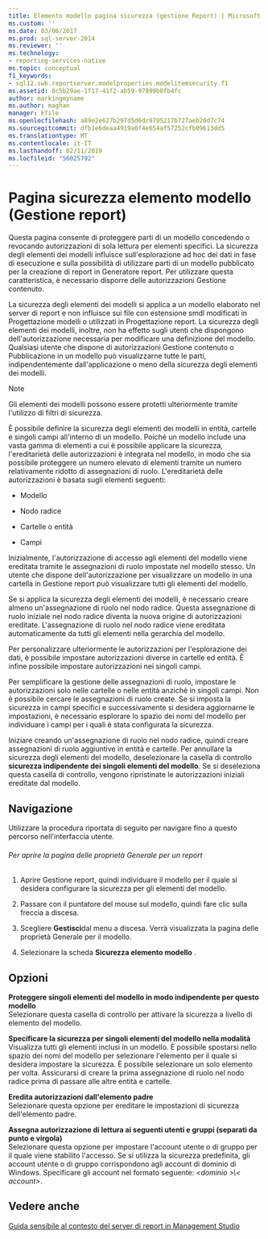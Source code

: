 ```yaml
---
title: Elemento modello pagina sicurezza (gestione Report) | Microsoft Docs
ms.custom: ''
ms.date: 03/06/2017
ms.prod: sql-server-2014
ms.reviewer: ''
ms.technology:
- reporting-services-native
ms.topic: conceptual
f1_keywords:
- sql12.swb.reportserver.modelproperties.modelitemsecurity.f1
ms.assetid: 8c5b29ae-1f17-41f2-ab59-97899b8fb4fc
author: markingmyname
ms.author: maghan
manager: kfile
ms.openlocfilehash: a89e2e627b297d5d6dc9795217b727aeb20d7c74
ms.sourcegitcommit: dfb1e6deaa4919a0f4e654af57252cfb09613dd5
ms.translationtype: MT
ms.contentlocale: it-IT
ms.lasthandoff: 02/11/2019
ms.locfileid: "56025792"
---
```

# <a name="model-item-security-page-report-manager"></a>Pagina sicurezza elemento modello (Gestione report)
  Questa pagina consente di proteggere parti di un modello concedendo o revocando autorizzazioni di sola lettura per elementi specifici. La sicurezza degli elementi dei modelli influisce sull'esplorazione ad hoc dei dati in fase di esecuzione e sulla possibilità di utilizzare parti di un modello pubblicato per la creazione di report in Generatore report. Per utilizzare questa caratteristica, è necessario disporre delle autorizzazioni Gestione contenuto.  
  
 La sicurezza degli elementi dei modelli si applica a un modello elaborato nel server di report e non influisce sui file con estensione smdl modificati in Progettazione modelli o utilizzati in Progettazione report. La sicurezza degli elementi dei modelli, inoltre, non ha effetto sugli utenti che dispongono dell'autorizzazione necessaria per modificare una definizione del modello. Qualsiasi utente che dispone di autorizzazioni Gestione contenuto o Pubblicazione in un modello può visualizzarne tutte le parti, indipendentemente dall'applicazione o meno della sicurezza degli elementi dei modelli.  
  
> [!NOTE]  
>  Gli elementi dei modelli possono essere protetti ulteriormente tramite l'utilizzo di filtri di sicurezza.  
  
 È possibile definire la sicurezza degli elementi dei modelli in entità, cartelle e singoli campi all'interno di un modello. Poiché un modello include una vasta gamma di elementi a cui è possibile applicare la sicurezza, l'ereditarietà delle autorizzazioni è integrata nel modello, in modo che sia possibile proteggere un numero elevato di elementi tramite un numero relativamente ridotto di assegnazioni di ruolo. L'ereditarietà delle autorizzazioni è basata sugli elementi seguenti:  
  
-   Modello  
  
-   Nodo radice  
  
-   Cartelle o entità  
  
-   Campi  
  
 Inizialmente, l'autorizzazione di accesso agli elementi del modello viene ereditata tramite le assegnazioni di ruolo impostate nel modello stesso. Un utente che dispone dell'autorizzazione per visualizzare un modello in una cartella in Gestione report può visualizzare tutti gli elementi del modello.  
  
 Se si applica la sicurezza degli elementi dei modelli, è necessario creare almeno un'assegnazione di ruolo nel nodo radice. Questa assegnazione di ruolo iniziale nel nodo radice diventa la nuova origine di autorizzazioni ereditate. L'assegnazione di ruolo nel nodo radice viene ereditata automaticamente da tutti gli elementi nella gerarchia del modello.  
  
 Per personalizzare ulteriormente le autorizzazioni per l'esplorazione dei dati, è possibile impostare autorizzazioni diverse in cartelle ed entità. È infine possibile impostare autorizzazioni nei singoli campi.  
  
 Per semplificare la gestione delle assegnazioni di ruolo, impostare le autorizzazioni solo nelle cartelle o nelle entità anziché in singoli campi. Non è possibile cercare le assegnazioni di ruolo create. Se si imposta la sicurezza in campi specifici e successivamente si desidera aggiornarne le impostazioni, è necessario esplorare lo spazio dei nomi del modello per individuare i campi per i quali è stata configurata la sicurezza.  
  
 Iniziare creando un'assegnazione di ruolo nel nodo radice, quindi creare assegnazioni di ruolo aggiuntive in entità e cartelle. Per annullare la sicurezza degli elementi del modello, deselezionare la casella di controllo **sicurezza indipendente dei singoli elementi del modello**. Se si deseleziona questa casella di controllo, vengono ripristinate le autorizzazioni iniziali ereditate dal modello.  
  
## <a name="navigation"></a>Navigazione  
 Utilizzare la procedura riportata di seguito per navigare fino a questo percorso nell'interfaccia utente.  
  
###### <a name="to-open-the-general-properties-page-for-a-report"></a>Per aprire la pagina delle proprietà Generale per un report  
  
1.  Aprire Gestione report, quindi individuare il modello per il quale si desidera configurare la sicurezza per gli elementi del modello.  
  
2.  Passare con il puntatore del mouse sul modello, quindi fare clic sulla freccia a discesa.  
  
3.  Scegliere **Gestisci**dal menu a discesa. Verrà visualizzata la pagina delle proprietà Generale per il modello.  
  
4.  Selezionare la scheda **Sicurezza elemento modello** .  
  
## <a name="options"></a>Opzioni  
 **Proteggere singoli elementi del modello in modo indipendente per questo modello**  
 Selezionare questa casella di controllo per attivare la sicurezza a livello di elemento del modello.  
  
 **Specificare la sicurezza per singoli elementi del modello nella modalità**  
 Visualizza tutti gli elementi inclusi in un modello. È possibile spostarsi nello spazio dei nomi del modello per selezionare l'elemento per il quale si desidera impostare la sicurezza. È possibile selezionare un solo elemento per volta. Assicurarsi di creare la prima assegnazione di ruolo nel nodo radice prima di passare alle altre entità e cartelle.  
  
 **Eredita autorizzazioni dall'elemento padre**  
 Selezionare questa opzione per ereditare le impostazioni di sicurezza dell'elemento padre.  
  
 **Assegna autorizzazione di lettura ai seguenti utenti e gruppi (separati da punto e virgola)**  
 Selezionare questa opzione per impostare l'account utente o di gruppo per il quale viene stabilito l'accesso. Se si utilizza la sicurezza predefinita, gli account utente o di gruppo corrispondono agli account di dominio di Windows. Specificare gli account nel formato seguente:  *\<dominio >\\< account\>*.  
  
## <a name="see-also"></a>Vedere anche  
 [Guida sensibile al contesto del server di report in Management Studio](tools/report-server-in-management-studio-f1-help.md)  
  
  
